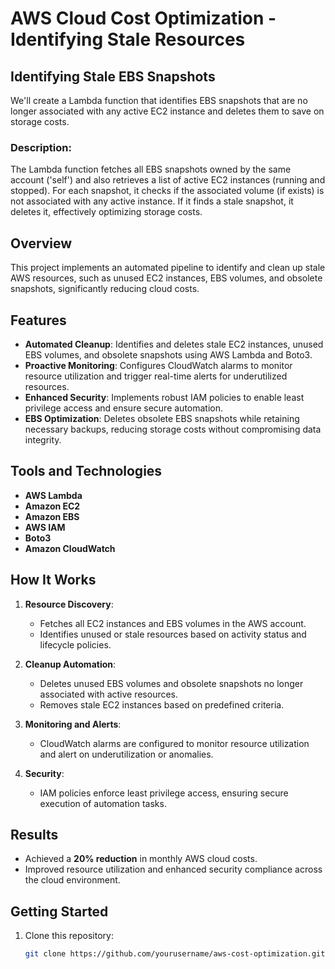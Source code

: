 # AWS Cloud Cost Optimization - Identifying Stale Resources

## Identifying Stale EBS Snapshots

We'll create a Lambda function that identifies EBS snapshots that are no longer associated with any active EC2 instance and deletes them to save on storage costs.

### Description:

The Lambda function fetches all EBS snapshots owned by the same account ('self') and also retrieves a list of active EC2 instances (running and stopped). For each snapshot, it checks if the associated volume (if exists) is not associated with any active instance. If it finds a stale snapshot, it deletes it, effectively optimizing storage costs.

## Overview  
This project implements an automated pipeline to identify and clean up stale AWS resources, such as unused EC2 instances, EBS volumes, and obsolete snapshots, significantly reducing cloud costs.  

## Features  
- **Automated Cleanup**: Identifies and deletes stale EC2 instances, unused EBS volumes, and obsolete snapshots using AWS Lambda and Boto3.  
- **Proactive Monitoring**: Configures CloudWatch alarms to monitor resource utilization and trigger real-time alerts for underutilized resources.  
- **Enhanced Security**: Implements robust IAM policies to enable least privilege access and ensure secure automation.  
- **EBS Optimization**: Deletes obsolete EBS snapshots while retaining necessary backups, reducing storage costs without compromising data integrity.  

## Tools and Technologies  
- **AWS Lambda**  
- **Amazon EC2**  
- **Amazon EBS**  
- **AWS IAM**  
- **Boto3**  
- **Amazon CloudWatch**  

## How It Works  
1. **Resource Discovery**:  
   - Fetches all EC2 instances and EBS volumes in the AWS account.  
   - Identifies unused or stale resources based on activity status and lifecycle policies.  

2. **Cleanup Automation**:  
   - Deletes unused EBS volumes and obsolete snapshots no longer associated with active resources.  
   - Removes stale EC2 instances based on predefined criteria.  

3. **Monitoring and Alerts**:  
   - CloudWatch alarms are configured to monitor resource utilization and alert on underutilization or anomalies.  

4. **Security**:  
   - IAM policies enforce least privilege access, ensuring secure execution of automation tasks.  

## Results  
- Achieved a **20% reduction** in monthly AWS cloud costs.  
- Improved resource utilization and enhanced security compliance across the cloud environment.  

## Getting Started  
1. Clone this repository:  
   ```bash
   git clone https://github.com/yourusername/aws-cost-optimization.git


